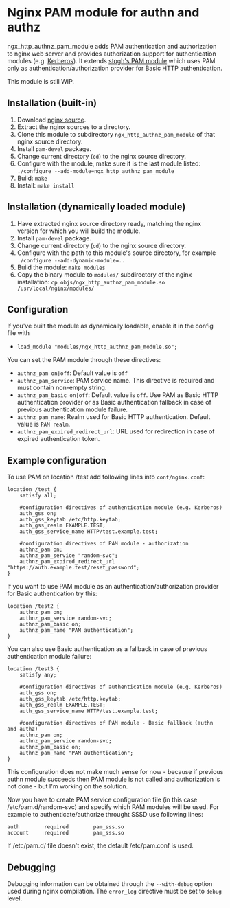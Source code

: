 Nginx PAM module for authn and authz
=================================
ngx_http_authnz_pam_module adds PAM authentication and authorization to nginx web server and provides authorization support for authentication modules (e.g. [Kerberos](https://github.com/stnoonan/spnego-http-auth-nginx-module)).
It extends [stogh's PAM module](https://github.com/stogh/ngx_http_auth_pam_module) which uses PAM only as authentication/authorization provider for Basic HTTP authentication.

This module is still WIP.


Installation (built-in)
-----------------------
1. Download [nginx source](http://www.nginx.org/en/download.html).
1. Extract the nginx sources to a directory.
1. Clone this module to subdirectory `ngx_http_authnz_pam_module` of that nginx source directory.
1. Install `pam-devel` package.
1. Change current directory (`cd`) to the nginx source directory.
1. Configure with the module, make sure it is the last module listed:
   `./configure --add-module=ngx_http_authnz_pam_module`
1. Build: `make`
1. Install: `make install`

Installation (dynamically loaded module)
----------------------------------------
1. Have extracted nginx source directory ready, matching the nginx version for which you will build the module.
1. Install `pam-devel` package.
1. Change current directory (`cd`) to the nginx source directory.
1. Configure with the path to this module's source directory, for example
   `./configure --add-dynamic-module=..`
1. Build the module: `make modules`
1. Copy the binary module to `modules/` subdirectory of the nginx installation:
   `cp objs/ngx_http_authnz_pam_module.so /usr/local/nginx/modules/`

Configuration
-------------
If you've built the module as dynamically loadable, enable it in the config file with
* `load_module "modules/ngx_http_authnz_pam_module.so";`

You can set the PAM module through these directives:
* `authnz_pam on|off`: Default value is `off`
* `authnz_pam_service`: PAM service name. This directive is required and must contain non-empty string.
* `authnz_pam_basic on|off`: Default value is `off`. Use PAM as Basic HTTP authentication provider or as Basic authentication fallback in case of previous authentication module failure. 
* `authnz_pam_name`: Realm used for Basic HTTP authentication. Default value is `PAM realm`.
* `authnz_pam_expired_redirect_url`: URL used for redirection in case of expired authentication token.


Example configuration
-------------
To use PAM on location /test add following lines into `conf/nginx.conf`:

    location /test {
        satisfy all;

        #configuration directives of authentication module (e.g. Kerberos)
        auth_gss on;
        auth_gss_keytab /etc/http.keytab;
        auth_gss_realm EXAMPLE.TEST;
        auth_gss_service_name HTTP/test.example.test;

        #configuration directives of PAM module - authorization
        authnz_pam on;
        authnz_pam_service "random-svc";
        authnz_pam_expired_redirect_url "https://auth.example.test/reset_password";
    }


If you want to use PAM module as an authentication/authorization provider for Basic authentication try this:

    location /test2 {
        authnz_pam on;
        authnz_pam_service random-svc;
        authnz_pam_basic on;
        authnz_pam_name "PAM authentication";
    }


You can also use Basic authentication as a fallback in case of previous authentication module failure:

    location /test3 {
        satisfy any;

        #configuration directives of authentication module (e.g. Kerberos)
        auth_gss on;
        auth_gss_keytab /etc/http.keytab;
        auth_gss_realm EXAMPLE.TEST;
        auth_gss_service_name HTTP/test.example.test;

        #configuration directives of PAM module - Basic fallback (authn and authz)
        authnz_pam on;
        authnz_pam_service random-svc;
        authnz_pam_basic on;
        authnz_pam_name "PAM authentication";
    }


This configuration does not make much sense for now - because if previous authn module succeeds then PAM module is not called and authorization is not done - but I'm working on the solution.


Now you have to create PAM service configuration file (in this case /etc/pam.d/random-svc) and specify which PAM modules will be used. For example to authenticate/authorize throught SSSD use following lines:

    auth        required        pam_sss.so
    account     required        pam_sss.so

If /etc/pam.d/<service name> file doesn't exist, the default /etc/pam.conf is used.

Debugging
-------------
Debugging information can be obtained through the `--with-debug` option used during nginx compilation. The `error_log` directive must be set to `debug` level.
